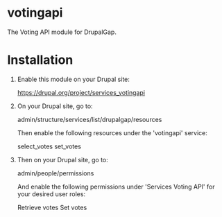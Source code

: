 votingapi
=========

The Voting API module for DrupalGap.

Installation
============

1. Enable this module on your Drupal site:

     https://drupal.org/project/services_votingapi

2. On your Drupal site, go to:

     admin/structure/services/list/drupalgap/resources
     
   Then enable the following resources under the 'votingapi' service:
   
     select_votes
     set_votes

3. Then on your Drupal site, go to:

     admin/people/permissions
   
   And enable the following permissions under 'Services Voting API' for your
   desired user roles:
   
     Retrieve votes
     Set votes

